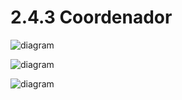 # 2.4.3 Coordenador

![diagram](https://www.plantuml.com/plantuml/svg/0/VPBDIWCn58NtWRp35JUwQD6LC9IX8Fe05jVbDhcsmVoK_5Hz777X4_W4ys8cqqwRQfMi9lETatDkCWqHVKn6myFz_EhwXhEpk2934DOeIEE2i_2ix1ez6a0HdP_5Dqs0BnIS8SuuQnv3wjwzSY0T11KY6Mm0C40A2Sl-UQJNs2nqodnpwvoNP54wtnH87BwFmTbWbQ6TxH70cISHqIvpd25yMHSpfvLGkHUioHiLGlT50IJjZ-e-kmztsViEw7o7eii6TtQZibewaGpPw0AK_h11hMGbfXwRPon0Lcr_rxAUscqNx62TkoYzZMIVb3U_NNkYr1c6E1grf-FMCSPUBLTntDQdLaE31YOJPOLEajesXpvX2ECihpt_adDMNrs9TrIrJh2FLPVxntYuxcBwSnvJiZA_Lyw-0G00)

![diagram](https://www.plantuml.com/plantuml/svg/0/dPHDRjim48Nt0dI7QRff5tOShrh1CD84yRg8jmQ4aJIEYLAamvyqFKyNFK5Fa8jrH4cs9Ki9KXW6HCtttWmv75rRXyRvKiBz2cPNNoRpUHpP7qBjqM09c3jjrkwN9C2VP7L9SVJ1xQWai7lCIM8MHt5aA7Ue7fYwk5-no-NiwklbR3xZ__oY0f9RhKr12Wjj4a0B-N4D7nqzkoIJdisJjR2EIWoGhPyxG1nzkjNAUibrWsG0DweWCFJeXHKlVrx-alrSPsYeD51fGMa3vQY3pqf8PzZbNBkj8mU19XiKtxdQ0Xq6g7eulBLy9DOP2f5sSOmwTBvIdEJwhMisXFgbLIAKNjLCU0hlroGf5rfrgcwT3h6-svtAiHHgrrD1rMD0FgbIMDlQq07kszoWU4QpKMUPin0up_eaE2CtK4ZW5d53jiAKUDHH8D90f7KLZNRjiv8STUlTABHMy9r1KBgz7FNM6_oaXBI91xjlpeZC2mDxCjpRS6EwkyQ6I6kYKqtzExsnaydohVlLmILj7Ki6pgdl-kfE-l1uqHtIY8TTbNwqiwzk1HRJwT10d4mb9B1Oy89KiLp6qH1ScLG3ytvLEqp_eUoFrlijmkIDozu-kC6X73TiltYJqAwHwHZi8qod8v9-Dg5owGkgqbrpMlxsnz4_)

![diagram](https://www.plantuml.com/plantuml/svg/0/VPDDJiCm48NtaNA7eMnWqGXOHb5K2TerIWyGJUqfM3XsiHr-piE2W_HYE0wX8NAwYsVUUvxvhAoiG-FQHaArWPkxspInBq8Tq603o9msM_Sf2V2Th6ueJIxSCpK4ze2C9ExI94qCCOVgoQiMrSP7BD8alzVQS5B8jSa1BR3J6IuTVRXy9riVbs-5TTHW4Dd--vyWJQugT68l61emzDeAAuxVnozztJdCqAf_Mmnry3pGdeo8E7ZVcEg5udEElzRKirPlmW_b9nOoA2aKwb2eoTPXwI1zz3nXO7AA7gWCYK6sjanBD88ZfpvsLEXaOvRBPJa38LQ58iiY14R08OUYy0TIl2pFXCIWpCSC3zjDEmCfMeOiAyUGfZS8nMJBgRjYtZ_6ToOWkchmHvFdWrP-QVy__G00)